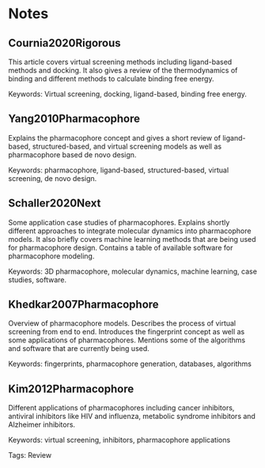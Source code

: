 # Notes

## Cournia2020Rigorous

This article covers virtual screening methods including ligand-based methods and docking.
It also gives a review of the thermodynamics of binding and different methods to calculate binding free energy.

Keywords: Virtual screening, docking, ligand-based, binding free energy.

## Yang2010Pharmacophore

Explains the pharmacophore concept and gives a short review of ligand-based, structured-based,
and virtual screening models as well as pharmacophore based de novo design.

Keywords: pharmacophore, ligand-based, structured-based, virtual screening, de novo design.

## Schaller2020Next

Some application case studies of pharmacophores. Explains shortly different approaches to integrate molecular dynamics
into pharmacophore models. It also briefly covers machine learning methods that are being used for pharmacophore design.
Contains a table of available software for pharmacophore modeling.

Keywords: 3D pharmacophore, molecular dynamics, machine learning, case studies, software.

## Khedkar2007Pharmacophore

Overview of pharmacophore models. Describes the process of virtual screening from end to end.
Introduces the fingerprint concept as well as some applications of pharmacophores. Mentions some of the algorithms and software that are currently being used.

Keywords: fingerprints, pharmacophore generation, databases, algorithms

## Kim2012Pharmacophore

Different applications of pharmacophores including cancer inhibitors, antiviral inhibitors like HIV
and influenza, metabolic syndrome inhibitors and Alzheimer inhibitors.

Keywords: virtual screening, inhibitors, pharmacophore applications


Tags: Review
